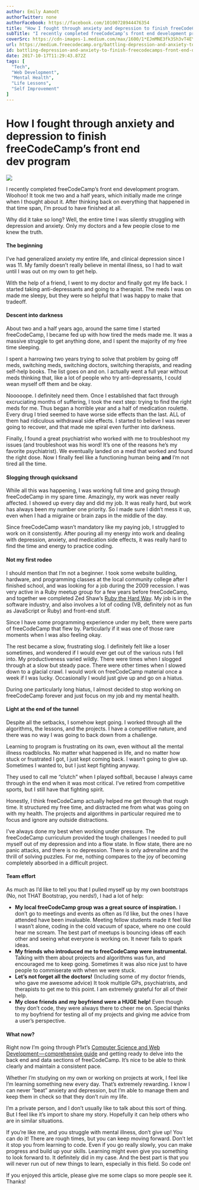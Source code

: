 ```yaml
---
author: Emily Aamodt
authorTwitter: none
authorFacebook: https://facebook.com/10100728944476354
title: "How I fought through anxiety and depression to finish freeCodeCamp’s front end dev program"
subTitle: "I recently completed freeCodeCamp’s front end development program. Woohoo! It took me two and a half years, which initially made me cring..."
coverSrc: https://cdn-images-1.medium.com/max/1600/1*EJmMNE3fk3Sh3vT4EYz14A.jpeg
url: https://medium.freecodecamp.org/battling-depression-and-anxiety-to-finish-freecodecamps-front-end-dev-program-66a4c8cc0e13
id: battling-depression-and-anxiety-to-finish-freecodecamps-front-end-dev-program-66a4c8cc0e13
date: 2017-10-17T11:29:43.872Z
tags: [
  "Tech",
  "Web Development",
  "Mental Health",
  "Life Lessons",
  "Self Improvement"
]
---
```

# How I fought through anxiety and depression to finish freeCodeCamp’s front end dev program



![](https://cdn-images-1.medium.com/max/1600/1*EJmMNE3fk3Sh3vT4EYz14A.jpeg)



I recently completed freeCodeCamp’s front end development program. Woohoo! It took me two and a half years, which initially made me cringe when I thought about it. After thinking back on everything that happened in that time span, I’m proud to have finished at all.

Why did it take so long? Well, the entire time I was silently struggling with depression and anxiety. Only my doctors and a few people close to me knew the truth.

#### **The beginning**

I’ve had generalized anxiety my entire life, and clinical depression since I was 11\. My family doesn’t really believe in mental illness, so I had to wait until I was out on my own to get help.

With the help of a friend, I went to my doctor and finally got my life back. I started taking anti-depressants and going to a therapist. The meds I was on made me sleepy, but they were so helpful that I was happy to make that tradeoff.

#### Descent into darkness

About two and a half years ago, around the same time I started freeCodeCamp, I became fed up with how tired the meds made me. It was a massive struggle to get anything done, and I spent the majority of my free time sleeping.

I spent a harrowing two years trying to solve that problem by going off meds, switching meds, switching doctors, switching therapists, and reading self-help books. The list goes on and on. I actually went a full year without meds thinking that, like a lot of people who try anti-depressants, I could wean myself off them and be okay.

Nooooope. I definitely need them. Once I established that fact through excruciating months of suffering, I took the next step: trying to find the right meds for me. Thus began a horrible year and a half of medication roulette. Every drug I tried seemed to have worse side effects than the last. ALL of them had ridiculous withdrawal side effects. I started to believe I was never going to recover, and that made me spiral even further into darkness.

Finally, I found a great psychiatrist who worked with me to troubleshoot my issues (and troubleshoot was his word! It’s one of the reasons he’s my favorite psychiatrist). We eventually landed on a med that worked and found the right dose. Now I finally feel like a functioning human being **and** I’m not tired all the time.

#### Slogging through quicksand

While all this was happening, I was working full time and going through freeCodeCamp in my spare time. Amazingly, my work was never really affected. I showed up every day and did my job. It was really hard, but work has always been my number one priority. So I made sure I didn’t mess it up, even when I had a migraine or brain zaps in the middle of the day.

Since freeCodeCamp wasn’t mandatory like my paying job, I struggled to work on it consistently. After pouring all my energy into work and dealing with depression, anxiety, and medication side effects, it was really hard to find the time and energy to practice coding.

#### Not my first rodeo

I should mention that I’m not a beginner. I took some website building, hardware, and programming classes at the local community college after I finished school, and was looking for a job during the 2009 recession. I was very active in a Ruby meetup group for a few years before freeCodeCamp, and together we completed Zed Shaw’s [Ruby the Hard Way](https://learnrubythehardway.org/book/). My job is in the software industry, and also involves a lot of coding (VB, definitely not as fun as JavaScript or Ruby) and front-end stuff.

Since I have some programming experience under my belt, there were parts of freeCodeCamp that flew by. Particularly if it was one of those rare moments when I was also feeling okay.

The rest became a slow, frustrating slog. I definitely felt like a loser sometimes, and wondered if I would ever get out of the various ruts I fell into. My productiveness varied wildly. There were times when I slogged through at a slow but steady pace. There were other times when I slowed down to a glacial crawl. I would work on freeCodeCamp material once a week if I was lucky. Occasionally I would just give up and go on a hiatus.

During one particularly long hiatus, I almost decided to stop working on freeCodeCamp forever and just focus on my job and my mental health.

#### Light at the end of the tunnel

Despite all the setbacks, I somehow kept going. I worked through all the algorithms, the lessons, and the projects. I have a competitive nature, and there was no way I was going to back down from a challenge.

Learning to program is frustrating on its own, even without all the mental illness roadblocks. No matter what happened in life, and no matter how stuck or frustrated I got, I just kept coming back. I wasn’t going to give up. Sometimes I wanted to, but I just kept fighting anyway.

They used to call me “clutch” when I played softball, because I always came through in the end when it was most critical. I’ve retired from competitive sports, but I still have that fighting spirit.

Honestly, I think freeCodeCamp actually helped me get through that rough time. It structured my free time, and distracted me from what was going on with my health. The projects and algorithms in particular required me to focus and ignore any outside distractions.

I’ve always done my best when working under pressure. The freeCodeCamp curriculum provided the tough challenges I needed to pull myself out of my depression and into a flow state. In flow state, there are no panic attacks, and there is no depression. There is only adrenaline and the thrill of solving puzzles. For me, nothing compares to the joy of becoming completely absorbed in a difficult project.

#### Team effort

As much as I’d like to tell you that I pulled myself up by my own bootstraps (No, not THAT Bootstrap, you nerds!), I had a lot of help:

*   **My local freeCodeCamp group was a great source of inspiration.** I don’t go to meetings and events as often as I’d like, but the ones I have attended have been invaluable. Meeting fellow students made it feel like I wasn’t alone, coding in the cold vacuum of space, where no one could hear me scream. The best part of meetups is bouncing ideas off each other and seeing what everyone is working on. It never fails to spark ideas.
*   **My friends who introduced me to freeCodeCamp were instrumental.** Talking with them about projects and algorithms was fun, and encouraged me to keep going. Sometimes it was also nice just to have people to commiserate with when we were stuck.
*   **Let’s not forget all the doctors!** (Including some of my doctor friends, who gave me awesome advice) It took multiple GPs, psychiatrists, and therapists to get me to this point. I am extremely grateful for all of their help.
*   **My close friends and my boyfriend were a HUGE help!** Even though they don’t code, they were always there to cheer me on. Special thanks to my boyfriend for testing all of my projects and giving me advice from a user’s perspective.

#### What now?

Right now I’m going through P1xt’s [Computer Science and Web Development — comprehensive guide](https://github.com/P1xt/p1xt-guides#computer-science-and-web-development---comprehensive) and getting ready to delve into the back end and data sections of freeCodeCamp. It’s nice to be able to think clearly and maintain a consistent pace.

Whether I’m studying on my own or working on projects at work, I feel like I’m learning something new every day. That’s extremely rewarding. I know I can never “beat” anxiety and depression, but I’m able to manage them and keep them in check so that they don’t ruin my life.

I’m a private person, and I don’t usually like to talk about this sort of thing. But I feel like it’s import to share my story. Hopefully it can help others who are in similar situations.

If you’re like me, and you struggle with mental illness, don’t give up! You can do it! There are rough times, but you can keep moving forward. Don’t let it stop you from learning to code. Even if you go really slowly, you can make progress and build up your skills. Learning might even give you something to look forward to. It definitely did in my case. And the best part is that you will never run out of new things to learn, especially in this field. So code on!

If you enjoyed this article, please give me some claps so more people see it. Thanks!








